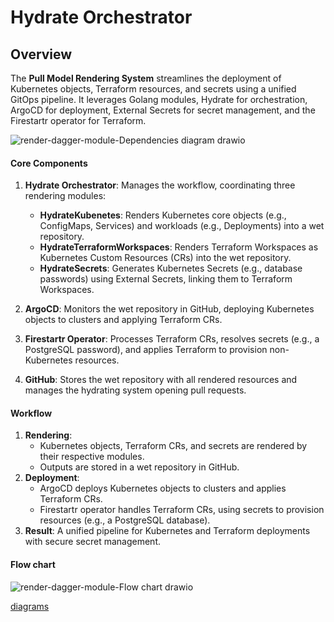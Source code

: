 # Hydrate Orchestrator

## Overview

The **Pull Model Rendering System** streamlines the deployment of Kubernetes objects, Terraform resources, and secrets using a unified GitOps pipeline. It leverages Golang modules, Hydrate for orchestration, ArgoCD for deployment, External Secrets for secret management, and the Firestartr operator for Terraform.

![render-dagger-module-Dependencies diagram drawio](https://github.com/user-attachments/assets/3dbb698f-0ebe-4fc7-9471-1d3a98bf1dc1)

#### Core Components
1. **Hydrate Orchestrator**: Manages the workflow, coordinating three rendering modules:
   - **HydrateKubenetes**: Renders Kubernetes core objects (e.g., ConfigMaps, Services) and workloads (e.g., Deployments) into a wet repository.
   - **HydrateTerraformWorkspaces**: Renders Terraform Workspaces as Kubernetes Custom Resources (CRs) into the wet repository.
   - **HydrateSecrets**: Generates Kubernetes Secrets (e.g., database passwords) using External Secrets, linking them to Terraform Workspaces.

2. **ArgoCD**: Monitors the wet repository in GitHub, deploying Kubernetes objects to clusters and applying Terraform CRs.

3. **Firestartr Operator**: Processes Terraform CRs, resolves secrets (e.g., a PostgreSQL password), and applies Terraform to provision non-Kubernetes resources.

4. **GitHub**: Stores the wet repository with all rendered resources and manages the hydrating system opening pull requests.

#### Workflow
1. **Rendering**:
   - Kubernetes objects, Terraform CRs, and secrets are rendered by their respective modules.
   - Outputs are stored in a wet repository in GitHub.
2. **Deployment**:
   - ArgoCD deploys Kubernetes objects to clusters and applies Terraform CRs.
   - Firestartr operator handles Terraform CRs, using secrets to provision resources (e.g., a PostgreSQL database).
3. **Result**: A unified pipeline for Kubernetes and Terraform deployments with secure secret management.

#### Flow chart
![render-dagger-module-Flow chart drawio](https://github.com/user-attachments/assets/184d5660-2cf5-472f-a66b-e0190f8d2abc)

[diagrams](https://app.diagrams.net/?src=about#G1KiCY57g_N5B6txxDpM-eVw5R-vl9NQCr#%7B%22pageId%22%3A%22BWRnRSUX-oT4-0keMzf5%22%7D)
